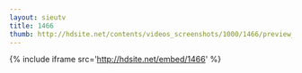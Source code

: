 ```yaml
---
layout: sieutv
title: 1466
thumb: http://hdsite.net/contents/videos_screenshots/1000/1466/preview_360p.mp4.jpg
---
```

{% include iframe src='http://hdsite.net/embed/1466' %}
 
